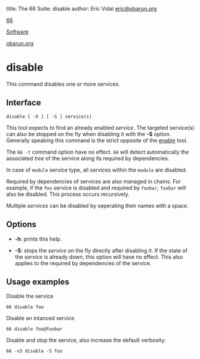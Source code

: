 title: The 66 Suite: disable
author: Eric Vidal <eric@obarun.org>

[66](index.html)

[Software](https://web.obarun.org/software)

[obarun.org](https://web.obarun.org)

# disable

This command disables one or more services.

## Interface

```
disable [ -h ] [ -S ] service(s)
```

This tool expects to find an already enabled *service*. The targeted service(s) can also be stopped on the fly when disabling it with the **-S** option. Generally speaking this command is the strict opposite of the [enable](enable.html) tool.

The `66 -t` command option have no effect. `66` will detect automatically the associated *tree* of the service along its required by dependencies.

In case of `module` service type, all services within the `module` are disabled.

Required by dependencies of services are also managed in chains. For example, if the `foo` service is disabled and required by `foobar`, `foobar` will also be disabled. This process occurs recursively.

Multiple *services* can be disabled by seperating their names with a space.

## Options

- **-h**: prints this help.

- **-S**: stops the *service* on the fly directly after disabling it. If the state of the *service* is already down, this option will have no effect. This also applies to the required by  dependencies of the service.

## Usage examples

Disable the service
```
66 disable foo
```

Disable an intanced service
```
66 disable foo@foobar
```

Disable and stop the service, also increase the default verbosity:
```
66 -v3 disable -S foo
```
